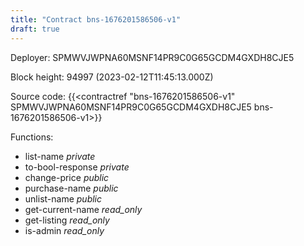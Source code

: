 ```yaml
---
title: "Contract bns-1676201586506-v1"
draft: true
---
```

Deployer: SPMWVJWPNA60MSNF14PR9C0G65GCDM4GXDH8CJE5


 



Block height: 94997 (2023-02-12T11:45:13.000Z)

Source code: {{<contractref "bns-1676201586506-v1" SPMWVJWPNA60MSNF14PR9C0G65GCDM4GXDH8CJE5 bns-1676201586506-v1>}}

Functions:

* list-name _private_
* to-bool-response _private_
* change-price _public_
* purchase-name _public_
* unlist-name _public_
* get-current-name _read_only_
* get-listing _read_only_
* is-admin _read_only_
